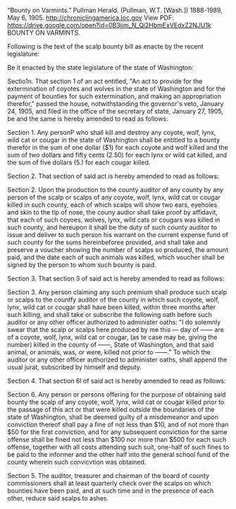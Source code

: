 “Bounty on Varmints.” Pullman Herald. (Pullman, W.T. [Wash.]) 1888-1989, May 6, 1905. http://chroniclingamerica.loc.gov
View PDF: https://drive.google.com/open?id=0B3jjm_N_Qi2HbmExVEdxZ2NJU1k
BOUNTY ON VARMINTS.

Following is the text of the scalp bounty bill as enacte by the recent legislature:

Be it enacted by the state legislature of the state of Washington:

Sectio1n. That section 1 of an act entitled, "An act to provide for the extermination of coyotes and wolves in the state of Washington and for the payment of bounties for such extermination, and making an appropriation therefor," passed the house, notwithstanding the governor's veto, January 24, 1905, and filed in the office of the secretary of state, January 27, 1905, be and the same is hereby amended to read as follows:

Section 1. Any personP who shall kill and destroy any coyote, wolf, lynx, wild cat or cougar in the state of Washington shall be entitled to a bounty therefor in the sum of one dollar ($1) for each coyote and wolf killed and the sum of two dollars and fifty cents (2.50) for each lynx or wild cat killed, and the sum of five dollars (5.) for each cougar killed.

Section 2. That section of said act is hereby amended to read as follows:

Section 2. Upon the production to the county auditor of any county by any person of the scalp or scalps of any coyote, wolf, lynx, wild cat or cougar killed in such county, each of which scalps will show two ears, eyeholes and skin to the tip of nose, the couny audior shall take proof by affidavit, that each of such coyoes, wolves, lynx, wild cats or cougars was killed in such county, and hereupon it shall be the duty of such county auditor to issue and deliver to such person his warrant on the current expense fund of such county for the sums hereinbeforee provided, and shall take and preserve a voucher showing the number of scalps so produced, the amount paid, and the date each of such animals was killed, which voucher shall be signed by the person to whom such bounty is paid.

Section 3. That section 3 of said act is hereby amended to read as follows:

Section 3. Any person claiming any such premium shall produce such scalp or scalps to the countfy auditor of the county in which such coyote, wolf, lynx, wild cat or cougar shall have been killed, within three months after such killing, and shall take or subscribe the following oath before such auditor or any other officer authorized to administer oaths: "I do solemnly swear that the scalp or scalps here produced by me this — day of —— are of a coyote, wolf, lynx, wild cat or cougar, (as te case may be, giving the number) killed in the county of ——, State of Washington, and that said animal, or animals, was, or were, killed not prior to ——." To which the auditor or any other officer authorized to administer oaths, shall append the usual jurat, subscribed by himself and deputy.

Section 4. That section 6l of said act is hereby amended to read as follows:

Section 6. Any person or persons offering for the purpose of obtaining said bounty the scalp of any coyote, wolf, lynx, wild cat or cougar killed prior to the passage of this act or that were killed outside the boundaries of the state of Washington, shall be deemed guilty of a misdemeanor and upon conviction thereof shall pay a fine of not less than $10, and of not more than $50 for the first conviction, and for any subsequent conviction for the same offense shall be fined not less than $100 nor more than $500 for each such offense, together with all costs attending such suit, one-half of such fines to be paid to the informer and the other half into the general school fund of the county wherein such convicvtion was obtained.

Section 5. The auditor, treasurer and chairman of the board of county commissioners shall at least quarterly check over the scalps on which bounties have been paid, and at such time and in the presence of each other, reduce said scalps to ashes.
